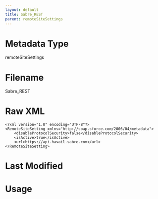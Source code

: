 ```yaml
---
layout: default
title: Sabre_REST
parent: remoteSiteSettings
---
```

# Metadata Type
remoteSiteSettings


# Filename 
Sabre_REST


# Raw XML
```
<?xml version="1.0" encoding="UTF-8"?>
<RemoteSiteSetting xmlns="http://soap.sforce.com/2006/04/metadata">
    <disableProtocolSecurity>false</disableProtocolSecurity>
    <isActive>true</isActive>
    <url>https://api.havail.sabre.com</url>
</RemoteSiteSetting>
```


# Last Modified


# Usage
